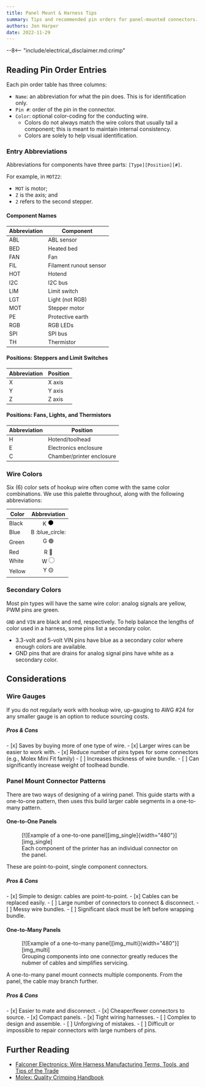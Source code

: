 ```yaml
---
title: Panel Mount & Harness Tips
summary: Tips and recommended pin orders for panel-mounted connectors.
authors: Jon Harper
date: 2022-11-29
---
```


--8<-- "include/electrical_disclaimer.md:crimp"

## Reading Pin Order Entries

Each pin order table has three columns:

- `Name`: an abbreviation for what the pin does. This is for identification only.
- `Pin #`: order of the pin in the connector.
- `Color`: optional color-coding for the conducting wire. 
    - Colors do not always match the wire colors that usually tail a component; this is meant to maintain internal consistency.
    - Colors are solely to help visual identification.

### Entry Abbreviations

Abbreviations for components have three parts: `[Type][Position][#]`.

For example, in `MOTZ2`:

- `MOT` is motor;
- `Z` is the axis; and
- `2` refers to the second stepper.

#### Component Names

| Abbreviation | Component          |
|--------------|--------------------|
| ABL          | ABL sensor         |
| BED          | Heated bed         |
| FAN          | Fan                |
| FIL          | Filament runout sensor |
| HOT          | Hotend             |
| I2C          | I2C bus            |
| LIM          | Limit switch       |
| LGT          | Light (not RGB)    |
| MOT          | Stepper motor      |
| PE           | Protective earth   |
| RGB          | RGB LEDs           |
| SPI          | SPI bus            |
| TH           | Thermistor         |

#### Positions: Steppers and Limit Switches

| Abbreviation | Position |
|--------------|----------|
| X            | X axis   |
| Y            | Y axis   |
| Z            | Z axis   |

#### Positions: Fans, Lights, and Thermistors

| Abbreviation | Position |
|--------------|----------|
| H            | Hotend/toolhead |
| E            | Electronics enclosure   |
| C            | Chamber/printer enclosure |

### Wire Colors

Six (6) color sets of hookup wire often come with the same color combinations. We use this palette throughout, along with the following abbreviations:

| Color  | Abbreviation      |
|--------|:-----------------:|
| Black  | K ![black][black] |
| Blue   | B :blue_circle:   |
| Green  | G :green_circle:  |
| Red    | R :red_circle:    |
| White  | W ![white][white] |
| Yellow | Y :yellow_circle: |

### Secondary Colors

Most pin types will have the same wire color: analog signals are yellow, PWM pins are green.

`GND` and `VIN` are black and red, respectively. To help balance the lengths of color used in a harness, some pins list a secondary color.

- 3.3-volt and 5-volt VIN pins have blue as a secondary color where enough colors are available.
- GND pins that are drains for analog signal pins have white as a secondary color.

## Considerations

### Wire Gauges

If you do not regularly work with hookup wire, up-gauging to AWG #24 for any smaller gauge is an option to reduce sourcing costs.

##### Pros & Cons

<div class="jh-proconlist" markdown>
- [x] Saves by buying more of one type of wire.
- [x] Larger wires can be easier to work with.
- [x] Reduce number of pins types for some connectors (e.g., Molex Mini Fit family)
- [ ] Increases thickness of wire bundle.
- [ ] Can significantly increase weight of toolhead bundle.
</div>

### Panel Mount Connector Patterns

There are two ways of designing of a wiring panel. This guide starts with a one-to-one pattern, then uses this build larger cable segments in a one-to-many pattern.

#### One-to-One Panels

<figure markdown>
  [![Example of a one-to-one panel][img_single]{width="480"}][img_single]
  <figcaption>Each component of the printer has an individual connector on the panel.</figcaption>
</figure>

These are point-to-point, single component connectors.

##### Pros & Cons

<div class="jh-proconlist" markdown>
- [x] Simple to design: cables are point-to-point.
- [x] Cables can be replaced easily.
- [ ] Large number of connectors to connect & disconnect.
- [ ] Messy wire bundles.
- [ ] Significant slack must be left before wrapping bundle.
</div>

#### One-to-Many Panels

<figure markdown>
  [![Example of a one-to-many panel][img_multi]{width="480"}][img_multi]
  <figcaption>Grouping components into one connector greatly reduces the nubmer of cables and simplifies servicing.</figcaption>
</figure>

A one-to-many panel mount connects multiple components. From the panel, the cable may branch further.

##### Pros & Cons

<div class="jh-proconlist" markdown>
- [x] Easier to mate and disconnect.
- [x] Cheaper/fewer connectors to source.
- [x] Compact panels.
- [x] Tight wiring harnesses.
- [ ] Complex to design and assemble.
- [ ] Unforgiving of mistakes.
- [ ] Difficult or impossible to repair connectors with large numbers of pins.
</div>

## Further Reading

- [Falconer Electronics: Wire Harness Manufacturing Terms, Tools, and Tips of the Trade][tips]
- [Molex: Quality Crimping Handbook][crimping_handbook]

[img_single]: ../img/wiring/single_panel.jpg
[img_multi]: ../img/wiring/multi_panel.jpg

[single]: single.md "One-to-One Connectors"
[multi]: multi.md "Segmented Connectors"

[black]: ../img/black_circle.png
[white]: ../img/white_circle.png

[tips]:             https://falconerelectronics.com/wire-harness-manufacturing/
[crimping_handbook]: ../assets/reading/qual_crimp.pdf